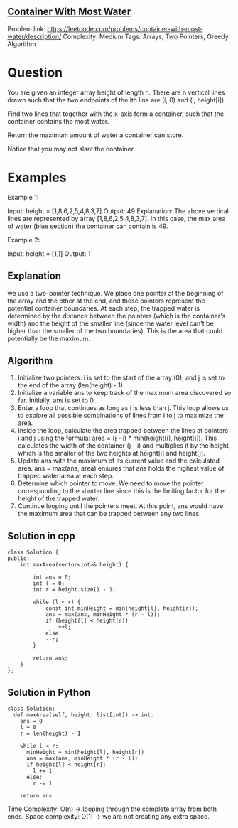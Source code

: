 ## [Container With Most Water](https://leetcode.com/problems/container-with-most-water/)

Problem link: https://leetcode.com/problems/container-with-most-water/description/
Complexity: Medium 
Tags: Arrays, Two Pointers, Greedy Algorithm


# Question

You are given an integer array height of length n. There are n vertical lines drawn such that the two endpoints of the ith line are (i, 0) and (i, height[i]).

Find two lines that together with the x-axis form a container, such that the container contains the most water.

Return the maximum amount of water a container can store.

Notice that you may not slant the container.


# Examples

Example 1:

Input: height = [1,8,6,2,5,4,8,3,7]
Output: 49
Explanation: The above vertical lines are represented by array [1,8,6,2,5,4,8,3,7]. In this case, the max area of water (blue section) the container can contain is 49.

Example 2:

Input: height = [1,1]
Output: 1

## Explanation

we use a two-pointer technique. We place one pointer at the beginning of the array and the other at the end, and these pointers represent the potential container boundaries. At each step, the trapped water is determined by the distance between the pointers (which is the container's width) and the height of the smaller line (since the water level can't be higher than the smaller of the two boundaries). This is the area that could potentially be the maximum.



## Algorithm

1. Initialize two pointers: i is set to the start of the array (0), and j is set to the end of the array (len(height) - 1). 
2. Initialize a variable ans to keep track of the maximum area discovered so far. Initially, ans is set to 0. 
3. Enter a loop that continues as long as i is less than j. This loop allows us to explore all possible combinations of lines from i to j to maximize the area.
4. Inside the loop, calculate the area trapped between the lines at pointers i and j using the formula: area = (j - i) * min(height[i], height[j]). This calculates the width of the container (j - i) and multiplies it by the height, which is the smaller of the two heights at height[i] and height[j]. 
5. Update ans with the maximum of its current value and the calculated area. ans = max(ans, area) ensures that ans holds the highest value of trapped water area at each step.
6. Determine which pointer to move. We need to move the pointer corresponding to the shorter line since this is the limiting factor for the height of the trapped water. 
7. Continue looping until the pointers meet. At this point, ans would have the maximum area that can be trapped between any two lines.


## Solution in cpp
```
class Solution {
public:
    int maxArea(vector<int>& height) {
    
        int ans = 0;
        int l = 0;
        int r = height.size() - 1;

        while (l < r) {
            const int minHeight = min(height[l], height[r]);
            ans = max(ans, minHeight * (r - l));
            if (height[l] < height[r])
                ++l;
            else
            --r;
        }

        return ans;
    }
};
```

## Solution in Python
```
class Solution:
  def maxArea(self, height: list[int]) -> int:
    ans = 0
    l = 0
    r = len(height) - 1

    while l < r:
      minHeight = min(height[l], height[r])
      ans = max(ans, minHeight * (r - l))
      if height[l] < height[r]:
        l += 1
      else:
        r -= 1

    return ans
```
Time Complexity: O(n) -> looping through the complete array from both ends.
Space complexity: O(1) -> we are not creating any extra space. 	
